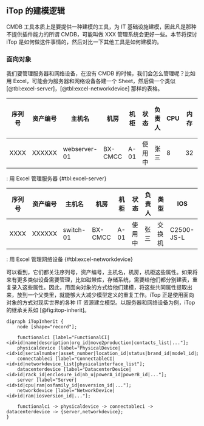 ## iTop 的建模逻辑

CMDB 工具本质上是要提供一种建模的工具，为 IT 基础设施建模，因此凡是那种不提供插件能力的所谓 CMDB，可能叫做 XXX 管理系统会更好一些。本节将探讨 iTop 是如何做这件事情的，然后对比一下其他工具是如何建模的。

### 面向对象

我们要管理服务器和网络设备，在没有 CMDB 的时候，我们会怎么管理呢？比如用 Excel，可能会为服务器和网络设备各建一个 Sheet，然后做一个类似 [@tbl:excel-server]，[@tbl:excel-networkdevice] 那样的表格。

|序列号|资产编号|主机名|机房|机柜|状态|负责人|CPU|内存|操作系统|硬盘数量|
|-----|-------|-----|-----|----|----|-----|---|---|-------|-------|
|XXXX|XXXXXX|webserver-01|BX-CMCC|A-01|使用中|张三|8|32|CentOS 7|2|

: 用 Excel 管理服务器 {#tbl:excel-server}

|序列号|资产编号|主机名|机房|机柜|状态|负责人|类型|IOS|
|-----|-------|-----|-----|----|----|-----|----|---|
|XXXX|XXXXXX|switch-01|BX-CMCC|A-01|使用中|张三|交换机|C2500-JS-L|

: 用 Excel 管理网络设备 {#tbl:excel-networkdevice}

可以看到，它们都关注序列号，资产编号，主机名，机房，机柜这些属性。如果将来有更多类似设备需要管理，比如磁带库，存储系统，需要给他们都分别建表，重复录入这些属性。因此，用面向对象的方式给他们建模，将这些共同属性提取出来，放到一个父类里，就能够大大减少模型定义的重复工作。iTop 正是使用面向对象的方式对现实世界的各种 IT 资源建立模型。以服务器和网络设备为例，iTop 的继承关系如 [@fig:itop-inherit]。

```{#fig:itop-inherit .plot:dot caption="iTop 服务器网络设备继承关系"}
digraph iTopInherit {
	node [shape="record"];

	functionalci [label="FunctionalCI|<id>id|name|description|org_id|move2production|contacts_list|..."];
	physicaldevice [label="PhysicalDevice|<id>id|serialnumber|asset_number|location_id|status|brand_id|model_id|purchase_date|end_of_warranty|..."];
	connectableci [label="ConnectableCI|<id>id|networkdevice_list|physicalinterface_list"];
	datacenterdevice [label="DatacenterDevice|<id>id|rack_id|enclosure_id|nb_u|powerA_id|powerB_id|..."];
	server [label="Server|<id>id|cpu|ram|osfamily_id|osversion_id|..."];
	networkdevice [label="NetworkDevice|<id>id|ram|iosversion_id|..."];

	functionalci -> physicaldevice -> connectableci -> datacenterdevice -> {server,networkdevice};
}
```